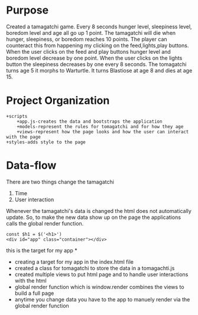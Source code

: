 # Purpose
 Created a tamagatchi game. Every 8 seconds hunger level, sleepiness level, boredom level and age all go up 1 point. The tamagatchi will die when hunger, sleepiness, or boredom reaches 10 points. The player can counteract this from happening my clicking on the feed,lights,play buttons. When the user clicks on the feed and play buttons hunger level and boredom level decrease by one point. When the user clicks on the lights button the sleepiness decreases by one every 8 seconds. The tomagatchi turns age 5 it morphs to Warturtle. It turns Blastiose at age 8 and dies at age 15.
 
# Project Organization

```
+scripts 
	+app.js-creates the data and bootstraps the application
    +models-represent the rules for tomagatchi and for how they age
    +views-represent how the page looks and how the user can interact with the page
+styles-adds style to the page
```
# Data-flow
There are two things change the tamagatchi
1. Time
2. User interaction

Whenever the tamagatchi's data is changed the html does not automatically update. So, to make the new data show up on the page the applications calls the global render function.
```
const $h1 = $('<h1>')
<div id="app" class="container"></div> 
```
this is the target for my app
* 
* creating a target for my app in the index.html file
* created a class for tomagatchi to store the data in a tomagachti.js
* created multiple views to put html page and to handle user interactions with the html
* global render function which is window.render combines the views to build a full page
* anytime you change data you have to the app to manuely render via the global render function

